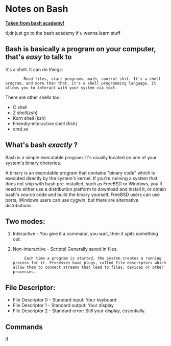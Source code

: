 # Notes on Bash
**[Taken from bash academy!](https://guide.bash.academy/inception/)**

tl;dr just go to the bash academy if u wanna learn stuff

## Bash is basically a program on your computer, that's *easy* to talk to 

It's a shell. It can do *things*:

            Read files, start programs, math, control shit. It's a shell program, and more than that, it's a shell programming language. It allows you to interact with your system via text.

There are  other shells too:

* C shell
* Z shell(zsh)
* Korn shell (ksh)
* Friendly-interactive shell (fish)
* cmd.xe


## What's bash *exactly* ?

Bash is a simple executable program. It's usually located on one of your system's binary diretories.

A binary is an executable program that contains "binary code" which is executed directly by the system's kernel.
If you're running a system that does not ship with bash pre-installed, such as FreeBSD or Windows, you'll need to either use a distribution platform to download and install it, or obtain bash's source code and build the binary yourself.
FreeBSD users can use ports, Windows users can use  cygwin, but there are alternative distributions.

## Two modes:
1) Interactive - You give it a command, you wait, then it spits something out.

2) Non-interactive - Scripts! Generally saved in files.

            Each time a program is started, the system creates a running process for it. Processes have plugs, called file descriptors which allow them to connect streams that lead to files, devices or other processes.

## File Descriptor:

* File Descriptor 0 - Standard input: Your keyboard
* File Descriptor 1 - Standard output: Your display
* File Descriptor 2 - Standard error: Still your display, essentially.


## Commands

If 

